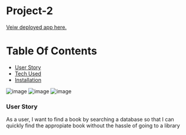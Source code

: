 # Project-2

<a href='https://cryptic-chamber-77839.herokuapp.com/'>Veiw deployed app here.</a>

# Table Of Contents
- [User Story](###User%20Story)
- [Tech Used](###Tech%20Used)
- [Installation](###Installation)



![image](https://raw.githubusercontent.com/BrockThigpen/Project-2/master/public/assets/images/indexDemo.png)
![image](https://raw.githubusercontent.com/BrockThigpen/Project-2/master/public/assets/images/libDemo.png)
![image](https://raw.githubusercontent.com/BrockThigpen/Project-2/master/public/assets/images/searchDemo.png)

### User Story

As a user, I want to find a book by searching a database so that I can quickly find the appropiate book without the hassle of going to a library
